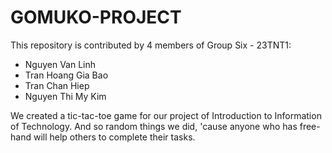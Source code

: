 # GOMUKO-PROJECT
This repository is contributed by 4 members of Group Six - 23TNT1:
- Nguyen Van Linh
- Tran Hoang Gia Bao
- Tran Chan Hiep
- Nguyen Thi My Kim

We created a tic-tac-toe game for our project of Introduction to Information of Technology.
And so random things we did, 'cause anyone who has free-hand will help others to complete their tasks.

